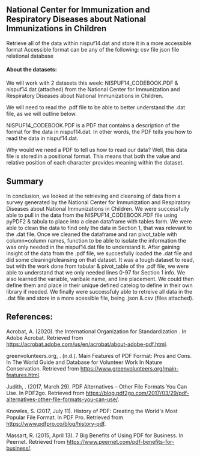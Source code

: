 ##  National Center for Immunization and Respiratory Diseases about National Immunizations in Children
Retrieve all of the data within nispuf14.dat and store it in a more accessible format
Accessible format can be any of the following:
csv file
json file
relational database
#### About the datasets:
We will work with 2 datasets this week: NISPUF14_CODEBOOK.PDF & nispuf14.dat (attached) from the National Center for Immunization and Respiratory Diseases about National Immunizations in Children.

We will need to read the .pdf file to be able to better understand the .dat file, as we will outline below.

NISPUF14_CODEBOOK.PDF is a PDF that contains a description of the format for the data in nispuf14.dat. In other words, the PDF tells you how to read the data in nispuf14.dat.

Why would we need a PDF to tell us how to read our data? Well, this data file is stored in a positional format. This means that both the value and relative position of each character provides meaning within the dataset.


## Summary

In conclusion, we looked at the  retrieving and cleansing of data from a survey generated by the National Center for Immunization and Respiratory Diseases about National Immunizations in Children. We were successfully able to pull in the data from the NISPUF14_CODEBOOK.PDF file using pyPDF2 & tabula to place into a clean dataframe with tables form. We were able to clean the data to find only the data in Section 1, that was relevant to the .dat file. Once we cleaned the dataframe and ran pivot_table with column=column names, function to be able to isolate the information the was only needed in the nispuf14.dat file to understand it. After gaining insight of the data from the .pdf file, we succesfully loaded the .dat file and did some cleaning/cleansing on that dataset. It was a tough dataset to read, but with the work done from tabular & pivot_table of the .pdf file, we were able to understand that we only needed lines 0-97 for Section 1 info. We also learned the variable, varibale name, and line placement. We could then define them and place in their unique defined catelog to define in their own library if needed. We finally were successfuly able to retreive all data in the .dat file and store in a more acessible file, being .json &.csv (files attached).

## References:

Acrobat, A. (2020). the International Organization for Standardization . In Adobe Acrobat. Retrieved from https://acrobat.adobe.com/us/en/acrobat/about-adobe-pdf.html.

 

greenvolunteers.org, . (n.d.). Main Features of PDF Format: Pros and Cons. In The World Guide and Database for Volunteer Work In Nature Conservation. Retrieved from https://www.greenvolunteers.org/main-features.html.

 

Judith, . (2017, March 29). PDF Alternatives – Other File Formats You Can Use. In PDF2go. Retrieved from https://blog.pdf2go.com/2017/03/29/pdf-alternatives-other-file-formats-you-can-use/.

 

Knowles, S. (2017, July 11). History of PDF: Creating the World's Most Popular File Format. In PDF Pro. Retrieved from https://www.pdfpro.co/blog/history-pdf.

 

Massart, R. (2015, April 13). 7 Big Benefits of Using PDF for Business. In Peernet. Retrieved from https://www.peernet.com/pdf-benefits-for-business/.


